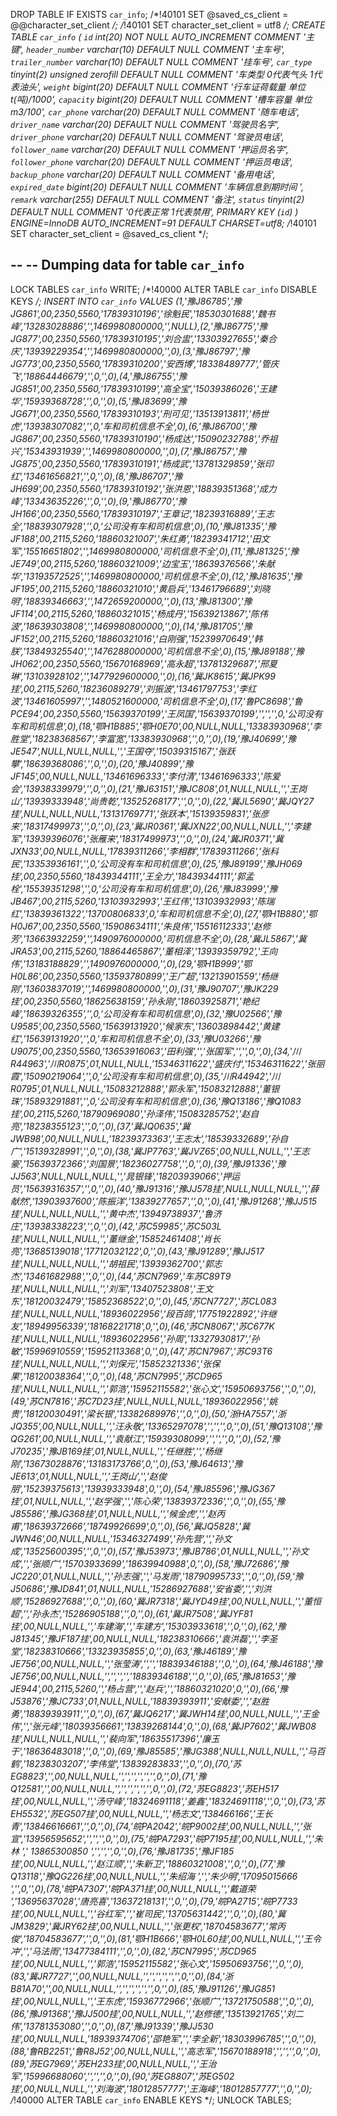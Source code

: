 DROP TABLE IF EXISTS `car_info`;
/*!40101 SET @saved_cs_client     = @@character_set_client */;
/*!40101 SET character_set_client = utf8 */;
CREATE TABLE `car_info` (
  `id` int(20) NOT NULL AUTO_INCREMENT COMMENT '主键',
  `header_number` varchar(10) DEFAULT NULL COMMENT '主车号',
  `trailer_number` varchar(10) DEFAULT NULL COMMENT '挂车号',
  `car_type` tinyint(2) unsigned zerofill DEFAULT NULL COMMENT '车类型 0代表气头 1代表油头',
  `weight` bigint(20) DEFAULT NULL COMMENT '行车证荷载量 单位t(吨)/1000',
  `capacity` bigint(20) DEFAULT NULL COMMENT '槽车容量 单位m3/100',
  `car_phone` varchar(20) DEFAULT NULL COMMENT '随车电话',
  `driver_name` varchar(20) DEFAULT NULL COMMENT '驾驶员名字',
  `driver_phone` varchar(20) DEFAULT NULL COMMENT '驾驶员电话',
  `follower_name` varchar(20) DEFAULT NULL COMMENT '押运员名字',
  `follower_phone` varchar(20) DEFAULT NULL COMMENT '押运员电话',
  `backup_phone` varchar(20) DEFAULT NULL COMMENT '备用电话',
  `expired_date` bigint(20) DEFAULT NULL COMMENT '车辆信息到期时间 ',
  `remark` varchar(255) DEFAULT NULL COMMENT '备注',
  `status` tinyint(2) DEFAULT NULL COMMENT '0代表正常 1代表禁用',
  PRIMARY KEY (`id`)
) ENGINE=InnoDB AUTO_INCREMENT=91 DEFAULT CHARSET=utf8;
/*!40101 SET character_set_client = @saved_cs_client */;

--
-- Dumping data for table `car_info`
--

LOCK TABLES `car_info` WRITE;
/*!40000 ALTER TABLE `car_info` DISABLE KEYS */;
INSERT INTO `car_info` VALUES (1,'豫J86785','豫JG861',00,2350,5560,'17839310196','徐魁民','18530301688','魏书峰','13283028886','',1469980800000,'',NULL),(2,'豫J86775','豫JG877',00,2350,5560,'17839310195','刘合盅','13303927655','秦合庆','13939229354','',1469980800000,'',0),(3,'豫J86797','豫JG773',00,2350,5560,'17839310200','安西博','18338489777','管庆飞','18864446679','',0,'',0),(4,'豫J86755','豫JG851',00,2350,5560,'17839310199','高全宝','15039386026','王建华','15939368728','',0,'',0),(5,'豫J83699','豫JG671',00,2350,5560,'17839310193','刑可见','13513913811','杨世虎','13938307082','',0,'车和司机信息不全',0),(6,'豫J86700','豫JG867',00,2350,5560,'17839310190','杨成达','15090232788','乔祖兴','15343931939','',1469980800000,'',0),(7,'豫J86757','豫JG875',00,2350,5560,'17839310191','杨成武','13781329859','张印红','13461656821','',0,'',0),(8,'豫J86707','豫JH699',00,2350,5560,'17839310192','张洪恩','18839351368','成力峰','13343635226','',0,'',0),(9,'豫J86770','豫JH166',00,2350,5560,'17839310197','王章记','18239316889','王志全','18839307928','',0,'公司没有车和司机信息',0),(10,'豫J81335','豫JF188',00,2115,5260,'18860321007','朱红勇','18239341712','田文军','15516651802','',1469980800000,'司机信息不全',0),(11,'豫J81325','豫JE749',00,2115,5260,'18860321009','边宝玉','18639376566','朱献华','13193572525','',1469980800000,'司机信息不全',0),(12,'豫J81635','豫JF195',00,2115,5260,'18860321010','黄启兵','13461796689','刘晓明','18839346663','',1472659200000,'',0),(13,'豫J81300','豫JF114',00,2115,5260,'18860321015','杨成丹','15639213867','陈伟波','18639303808','',1469980800000,'',0),(14,'豫J81705','豫JF152',00,2115,5260,'18860321016','白刚强','15239970649','韩朕','13849325540','',1476288000000,'司机信息不全',0),(15,'豫J89188','豫JH062',00,2350,5560,'15670168969','高永超','13781329687','邢夏琳','13103928102','',1477929600000,'',0),(16,'冀JK8615','冀JPK99挂',00,2115,5260,'18236089279','刘振波','13461797753','李红波','13461605997','',1480521600000,'司机信息不全',0),(17,'鲁PC8698','鲁PCE94',00,2350,5560,'15639370199','王凤国','15639370199','','','',0,'公司没有车和司机信息',0),(18,'鄂H1B885','鄂H0E70',00,NULL,NULL,'13383930968','李胜堂','18238368567','李富宽','13383930968','',0,'',0),(19,'豫J40699','豫JE547',NULL,NULL,NULL,'','王国夺','15039315167','张跃攀','18639368086','',0,'',0),(20,'豫J40899','豫JF145',00,NULL,NULL,'13461696333','李付清','13461696333','陈爱会','13938339979','',0,'',0),(21,'豫J63151','豫JC808',01,NULL,NULL,'','王岗山','13939333948','尚贵乾','13525268177','',0,'',0),(22,'冀JL5690','冀JQY27挂',NULL,NULL,NULL,'13131769771','张跃本','15139359831','张彦来','18317499973','',0,'',0),(23,'冀JR0361','冀JXN22',00,NULL,NULL,'','李建军','13939396076','张雁来','18317499973','',0,'',0),(24,'冀JR0371','冀JXN33',00,NULL,NULL,'17839311266','李相群','17839311266','张科民','13353936161','',0,'公司没有车和司机信息',0),(25,'豫J89199','豫JH069挂',00,2350,5560,'18439344111','王全力','18439344111','郭孟栓','15539351298','',0,'公司没有车和司机信息',0),(26,'豫J83999','豫JB467',00,2115,5260,'13103932993','王红伟','13103932993','陈瑞红','13839361322','13700806833',0,'车和司机信息不全',0),(27,'鄂H1B880','鄂H0J67',00,2350,5560,'15908634111','朱良伟','15516112333','赵修芳','13663932259','',1490976000000,'司机信息不全',0),(28,'冀JL5867','冀JRA53',00,2115,5260,'18864465867','董相泽','13939359792','王向伟','13183188829','',1490976000000,'',0),(29,'鄂H1B999','鄂H0L86',00,2350,5560,'13593780899','王广超','13213901559','杨继刚','13603837019','',1469980800000,'',0),(31,'豫J90707','豫JK229挂',00,2350,5560,'18625638159','孙永刚','18603925871','艳纪峰','18639326355','',0,'公司没有车和司机信息',0),(32,'豫U02566','豫U9585',00,2350,5560,'15639131920','候家东','13603898442','黄建红','15639131920','',0,'车和司机信息不全',0),(33,'豫U03266','豫U9075',00,2350,5560,'13653916063','田利强','','张国军','','',0,'',0),(34,'川R44963','川R0875',01,NULL,NULL,'15346311622','盛庆付','15346311622','张丽霞','15090219064','',0,'公司没有车和司机信息',0),(35,'川R44942','川R0795',01,NULL,NULL,'15083212888','郭永军','15083212888','董银珠','15893291881','',0,'公司没有车和司机信息',0),(36,'豫Q13186','豫Q1083挂',00,2115,5260,'18790969080','孙泽伟','15083285752','赵自亮','18238355123','',0,'',0),(37,'冀JQ0635','冀JWB98',00,NULL,NULL,'18239373363','王志太','18539332689','孙自广','15139328991','',0,'',0),(38,'冀JP7763','冀JVZ65',00,NULL,NULL,'','王志豪','15639372366','刘国景','18236027758','',0,'',0),(39,'豫J91336','豫JJ563',NULL,NULL,NULL,'','晁银锋','18203939066','押运员','15639316357','',0,'',0),(40,'豫J91316','豫JJ578挂',NULL,NULL,NULL,'','薛献然','13903937600','陈振洋','13839277657','',0,'',0),(41,'豫J91268','豫JJ515挂',NULL,NULL,NULL,'','黄中杰','13949738937','鲁济庄','13938338223','',0,'',0),(42,'苏C59985','苏C503L挂',NULL,NULL,NULL,'','董继金','15852461408','肖长亮','13685139018','17712032122',0,'',0),(43,'豫J91289','豫JJ517挂',NULL,NULL,NULL,'','胡祖民','13939362700','郭志杰','13461682988','',0,'',0),(44,'苏CN7969','车苏C89T9挂',NULL,NULL,NULL,'','刘军','13407523808','王文东','18120032479','15852368522',0,'',0),(45,'苏CN7727','苏CL083挂',NULL,NULL,NULL,'18936022956','段百鸽','17751922892','许继友','18949956339','18168221718',0,'',0),(46,'苏CN8067','苏C677K挂',NULL,NULL,NULL,'18936022956','孙周','13327930817','孙敏','15996910559','15952113368',0,'',0),(47,'苏CN7967','苏C93T6挂',NULL,NULL,NULL,'','刘保元','15852321336','张保果','18120038364','',0,'',0),(48,'苏CN7995','苏CD965挂',NULL,NULL,NULL,'','郭浩','15952115582','张心文','15950693756','',0,'',0),(49,'苏CN7816','苏C7D23挂',NULL,NULL,NULL,'18936022956','姚贵','18120030491','梁长银','13382689976','',0,'',0),(50,'浙HA7557','浙JQ355',00,NULL,NULL,'','汪永敬','13365297078','','','',0,'',0),(51,'豫Q13108','豫QG261',00,NULL,NULL,'','袁献江','15939308099','','','',0,'',0),(52,'豫J70235','豫JB169挂',01,NULL,NULL,'','任继胜','','杨继刚','13673028876','13183173766',0,'',0),(53,'豫J64613','豫JE613',01,NULL,NULL,'','王岗山','','赵俊朋','15239375613','13939333948',0,'',0),(54,'豫J85596','豫JG367挂',01,NULL,NULL,'','赵学强','','陈心荣','13839372336','',0,'',0),(55,'豫J85586','豫JG368挂',01,NULL,NULL,'','候金虎','','赵丙甫','18639372666','18749926699',0,'',0),(56,'冀JQ5828','冀JWN46',00,NULL,NULL,'15346327499','孙先营','','孙文成','13525600395','',0,'',0),(57,'豫J53973','豫JB786',01,NULL,NULL,'','孙文成','','张顺广','15703933699','18639940988',0,'',0),(58,'豫J72686','豫JC220',01,NULL,NULL,'','孙志强','','马发雨','18790995733','',0,'',0),(59,'豫J50686','豫JD841',01,NULL,NULL,'15286927688','安省委','','刘洪顺','15286927688','',0,'',0),(60,'冀JR7318','冀JYD49挂',00,NULL,NULL,'','董恒超','','孙永杰','15286905188','',0,'',0),(61,'冀JR7508','冀JYF81挂',00,NULL,NULL,'','车建海','','车建方','15303933618','',0,'',0),(62,'豫J81345','豫JF187挂',00,NULL,NULL,'18238310666','袁洪磊','','李圣堂','18238310666','13323935855',0,'',0),(63,'豫J46189','豫JE756',00,NULL,NULL,'','张莹涛','','','18839346188','',0,'',0),(64,'豫J46188','豫JE756',00,NULL,NULL,'','','','','18839346188','',0,'',0),(65,'豫J81653','豫JE944',00,2115,5260,'','杨占营','','赵兵','','18860321020',0,'',0),(66,'豫J53876','豫JC733',01,NULL,NULL,'18839393911','安献委','','赵胜勇','18839393911','',0,'',0),(67,'冀JQ6217','冀JWH14挂',00,NULL,NULL,'','王金伟','','张元峰','18039356661','13839268144',0,'',0),(68,'冀JP7602','冀JWB08挂',NULL,NULL,NULL,'','裴向军','18635517396','廉玉于','18636483018','',0,'',0),(69,'豫J85585','豫JG388',NULL,NULL,NULL,'','马百鹤','18238303207','李伟堂','13839283833','',0,'',0),(70,'苏EG8823','',00,NULL,NULL,'','','','','','',0,'',0),(71,'豫Q12581','',00,NULL,NULL,'','','','','','',0,'',0),(72,'苏EG8823','苏EH517挂',00,NULL,NULL,'','汤守峰','18324691118','姜鑫','18324691118','',0,'',0),(73,'苏EH5532','苏EG507挂',00,NULL,NULL,'','杨志文','138466166','王长青','13846616661','',0,'',0),(74,'皖PA2042','皖P9002挂',00,NULL,NULL,'','张宣','13956595652','','','',0,'',0),(75,'皖PA7293','皖P7195挂',00,NULL,NULL,'','朱林 ',' 13865300850 ','','','',0,'',0),(76,'豫J81735','豫JF185挂',00,NULL,NULL,'','赵江顺','','朱新卫','18860321008','',0,'',0),(77,'豫Q13118','豫QG226挂',00,NULL,NULL,'','朱绍海 ','','朱少明','17095015666 ','',0,'',0),(78,'皖PA7307','皖PA371挂',00,NULL,NULL,'','戴道荣 ','13695637028','唐亮喜','13637218131','',0,'',0),(79,'皖PA2715','皖P7733挂',00,NULL,NULL,'','谷红军','','崔司民','13705631442','',0,'',0),(80,'冀JM3829','冀JRY62挂',00,NULL,NULL,'','张更权','18704583677','常丙俊','18704583677','',0,'',0),(81,'鄂H1B666','鄂H0L60挂',00,NULL,NULL,'','王令冲','','马法雨','13477384111','',0,'',0),(82,'苏CN7995','苏CD965挂',00,NULL,NULL,'','郭浩','15952115582','张心文','15950693756','',0,'',0),(83,'冀JR7727','',00,NULL,NULL,'','','','','','',0,'',0),(84,'浙B81A70','',00,NULL,NULL,'','','','','','',0,'',0),(85,'豫J91126','豫JG851挂',00,NULL,NULL,'','王东虎','15936772966','张顺广','13721750588','',0,'',0),(86,'豫J91368','豫JJ500挂',00,NULL,NULL,'','赵修徳','13513921765','刘二伟','13781353080','',0,'',0),(87,'豫J91339','豫JJ530挂',00,NULL,NULL,'18939374706','邵艳军','','李全新','18303996785','',0,'',0),(88,'鲁RB2251','鲁R8J52',00,NULL,NULL,'','高志军','15670188918','','','',0,'',0),(89,'苏EG7969','苏EH233挂',00,NULL,NULL,'','王治军','15996688060','','','',0,'',0),(90,'苏EG8807','苏EG502挂',00,NULL,NULL,'','刘海波','18012857777','王海峰','18012857777','',0,'',0);
/*!40000 ALTER TABLE `car_info` ENABLE KEYS */;
UNLOCK TABLES;
